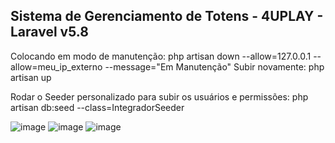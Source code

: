 ## Sistema de Gerenciamento de Totens - 4UPLAY - Laravel v5.8

Colocando em modo de manutenção:
 php artisan down --allow=127.0.0.1 --allow=meu_ip_externo --message="Em Manutenção"
Subir novamente:
 php artisan up

Rodar o Seeder personalizado para subir os usuários e permissões:
php artisan db:seed --class=IntegradorSeeder

![image](https://user-images.githubusercontent.com/15149508/160742175-b7b84cd2-41dc-44fe-b2bd-2838efee0fc9.png)
![image](https://user-images.githubusercontent.com/15149508/160742451-896d2ed9-06c2-4ebf-b281-9cc73bb2351e.png)
![image](https://user-images.githubusercontent.com/15149508/160742311-0dd9abee-6a71-42c3-99f1-3f469b8a2755.png)
